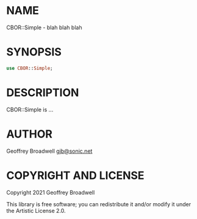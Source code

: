 NAME
====

CBOR::Simple - blah blah blah

SYNOPSIS
========

```raku
use CBOR::Simple;
```

DESCRIPTION
===========

CBOR::Simple is ...

AUTHOR
======

Geoffrey Broadwell <gjb@sonic.net>

COPYRIGHT AND LICENSE
=====================

Copyright 2021 Geoffrey Broadwell

This library is free software; you can redistribute it and/or modify it under the Artistic License 2.0.

